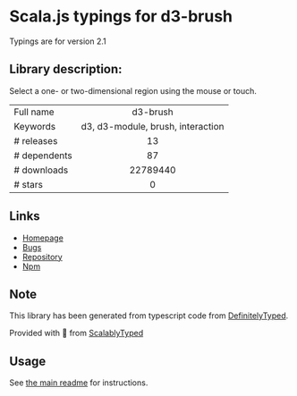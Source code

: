 
# Scala.js typings for d3-brush

Typings are for version 2.1

## Library description:
Select a one- or two-dimensional region using the mouse or touch.

|                    |                 |
| ------------------ | :-------------: |
| Full name          | d3-brush |
| Keywords           | d3, d3-module, brush, interaction |
| # releases         | 13 |
| # dependents       | 87 |
| # downloads        | 22789440 |
| # stars            | 0 |

## Links
- [Homepage](https://d3js.org/d3-brush/)
- [Bugs](https://github.com/d3/d3-brush/issues)
- [Repository](https://github.com/d3/d3-brush)
- [Npm](https://www.npmjs.com/package/d3-brush)
    


## Note
This library has been generated from typescript code from [DefinitelyTyped](https://definitelytyped.org).

Provided with :purple_heart: from [ScalablyTyped](https://github.com/oyvindberg/ScalablyTyped)

## Usage
See [the main readme](../../readme.md) for instructions.



